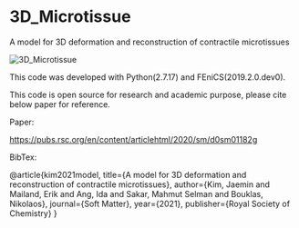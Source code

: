 # 3D_Microtissue
A model for 3D deformation and reconstruction of contractile microtissues

![3D_Microtissue](https://user-images.githubusercontent.com/92875661/138128798-77257f41-7a94-4847-81a2-593d60f96a99.jpg)

This code was developed with Python(2.7.17) and FEniCS(2019.2.0.dev0).

This code is open source for research and academic purpose, please cite below paper for reference.

Paper:

https://pubs.rsc.org/en/content/articlehtml/2020/sm/d0sm01182g

BibTex:

@article{kim2021model,
  title={A model for 3D deformation and reconstruction of contractile microtissues},
  author={Kim, Jaemin and Mailand, Erik and Ang, Ida and Sakar, Mahmut Selman and Bouklas, Nikolaos},
  journal={Soft Matter},
  year={2021},
  publisher={Royal Society of Chemistry}
}
